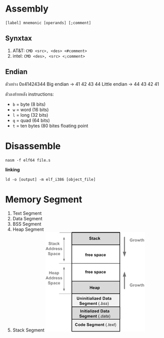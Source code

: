 # Assembly

```assembly
[label] mnemonic [operands] [;comment]
```

## Synxtax
1. AT&T: `CMD <src>, <des> <#comment>`
2. intel: `CMD <des>, <src> <;comment>`

## Endian
ตัวอย่าง 0x41424344
Big endian -> 41 42 43 44
Little endian -> 44 43 42 41

ตัวลงท้ายหลัง instructions:
- `b` = byte (8 bits)
- `w` = word (16 bits)
- `l` = long (32 bits)
- `q` = quad (64 bits)
- `t` = ten bytes (80 bites floating point

# Disassemble
```
nasm -f elf64 file.s
```
**linking**
```
ld -o [output] -m elf_i386 [object_file]
```
# Memory Segment
1. Text Segment
2. Data Segment
3. BSS Segment
4. Heap Segment
5. Stack Segment
![memory layout](img/Memory_Layout.jpg)















